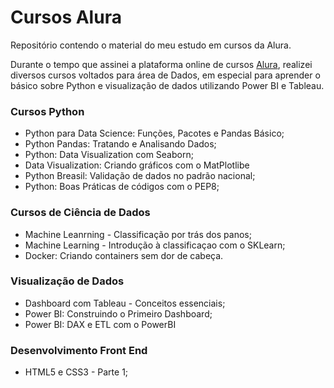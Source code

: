 # Cursos Alura
 Repositório contendo o material do meu estudo em cursos da Alura.

 Durante o tempo que assinei a plataforma online de cursos [Alura](https://www.alura.com.br), realizei diversos cursos voltados para área de Dados, em especial para aprender o básico sobre Python e visualização de dados utilizando Power BI e Tableau.

 ### Cursos Python

 - Python para Data Science: Funções, Pacotes e Pandas Básico;
 - Python Pandas: Tratando e Analisando Dados;
 - Python: Data Visualization com Seaborn;
 - Data Visualization: Criando gráficos com o MatPlotlibe
 - Python Breasil: Validação de dados no padrão nacional;
 - Python: Boas Práticas de códigos com o PEP8;

### Cursos de Ciência de Dados

 - Machine Leanrning - Classificação por trás dos panos;
 - Machine Learning - Introdução à classificaçao com o SKLearn;
 - Docker: Criando containers sem dor de cabeça.
  

### Visualização de Dados

- Dashboard com Tableau - Conceitos essenciais;
- Power BI: Construindo o Primeiro Dashboard;
- Power BI: DAX e ETL com o PowerBI

### Desenvolvimento Front End

- HTML5 e CSS3 - Parte 1;
